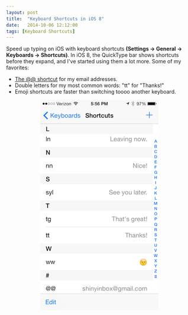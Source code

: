 ```yaml
---
layout: post
title:  "Keyboard Shortcuts in iOS 8"
date:   2014-10-06 12:12:00
tags: [Keyboard Shortcuts]
---
```

Speed up typing on iOS with keyboard shortcuts **(Settings → General → Keyboards → Shortcuts)**. In iOS 8, the QuickType bar shows shortcuts before they expand, and I've started using them a lot more. Some of my favorites:

* [The @@ shortcut](http://rocketink.net/2014/09/ios-@@-shortcut.html) for my email addresses.
* Double letters for my most common words: "tt" for "Thanks!"
* Emoji shortcuts are faster than switching toooo another keyboard.
 
 <p style="text-align: center;"><img src="/images/2014-10-06-ios-shortcuts.png" alt="iOS Keyboard Shortcut Settings" /></p>
